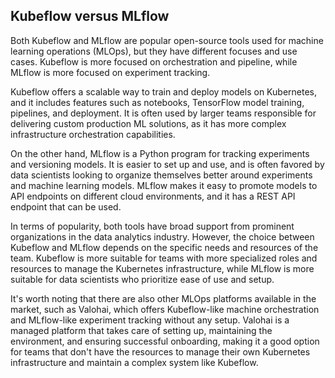 ## Kubeflow versus MLflow

Both Kubeflow and MLflow are popular open-source tools used for machine learning operations (MLOps), but they have different focuses and use cases. Kubeflow is more focused on orchestration and pipeline, while MLflow is more focused on experiment tracking.

Kubeflow offers a scalable way to train and deploy models on Kubernetes, and it includes features such as notebooks, TensorFlow model training, pipelines, and deployment. It is often used by larger teams responsible for delivering custom production ML solutions, as it has more complex infrastructure orchestration capabilities.

On the other hand, MLflow is a Python program for tracking experiments and versioning models. It is easier to set up and use, and is often favored by data scientists looking to organize themselves better around experiments and machine learning models. MLflow makes it easy to promote models to API endpoints on different cloud environments, and it has a REST API endpoint that can be used.

In terms of popularity, both tools have broad support from prominent organizations in the data analytics industry. However, the choice between Kubeflow and MLflow depends on the specific needs and resources of the team. Kubeflow is more suitable for teams with more specialized roles and resources to manage the Kubernetes infrastructure, while MLflow is more suitable for data scientists who prioritize ease of use and setup.

It's worth noting that there are also other MLOps platforms available in the market, such as Valohai, which offers Kubeflow-like machine orchestration and MLflow-like experiment tracking without any setup. Valohai is a managed platform that takes care of setting up, maintaining the environment, and ensuring successful onboarding, making it a good option for teams that don't have the resources to manage their own Kubernetes infrastructure and maintain a complex system like Kubeflow.
